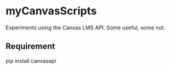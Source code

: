 # myCanvasScripts
Experiments using the Canvas LMS API. Some useful, some not.

## Requirement
pip install canvasapi
